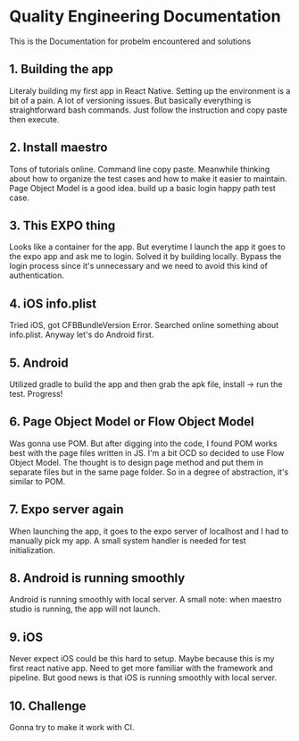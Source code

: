 # Quality Engineering Documentation
This is the Documentation for probelm encountered and solutions

## 1. Building the app
Literaly building my first app in React Native.
Setting up the environment is a bit of a pain. A lot of versioning issues.
But basically everything is straightforward bash commands. Just follow the instruction and copy paste then execute.

## 2. Install maestro
Tons of tutorials online. Command line copy paste.
Meanwhile thinking about how to organize the test cases and how to make it easier to maintain.
Page Object Model is a good idea.
build up a basic login happy path test case.

## 3. This EXPO thing
Looks like a container for the app. But everytime I launch the app it goes to the expo app and ask me to login.
Solved it by building locally. Bypass the login process since it's unnecessary and we need to avoid this kind of authentication.

## 4. iOS info.plist
Tried iOS, got CFBBundleVersion Error. Searched online something about info.plist.
Anyway let's do Android first.

## 5. Android
Utilized gradle to build the app and then grab the apk file, install -> run the test. Progress!

## 6. Page Object Model or Flow Object Model
Was gonna use POM. But after digging into the code, I found POM works best with the page files written in JS.
I'm a bit OCD so decided to use Flow Object Model. The thought is to design page method and put them in separate files but in the same page folder. So in a degree of abstraction, it's similar to POM.

## 7. Expo server again
When launching the app, it goes to the expo server of localhost and I had to manually pick my app.
A small system handler is needed for test initialization.

## 8. Android is running smoothly
Android is running smoothly with local server.
A small note: when maestro studio is running, the app will not launch.

## 9. iOS
Never expect iOS could be this hard to setup. Maybe because this is my first react native app. Need to get more familiar with the framework and pipeline.
But good news is that iOS is running smoothly with local server.

## 10. Challenge
Gonna try to make it work with CI.
